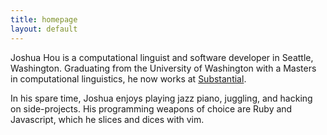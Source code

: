 ```yaml
---
title: homepage
layout: default
---
```


Joshua Hou is a computational linguist and software developer in Seattle,
Washington. Graduating from the University of Washington with a Masters in
computational linguistics, he now works at [Substantial](http://substantial.com).

In his spare time, Joshua enjoys playing jazz piano, juggling, and hacking on
side-projects. His programming weapons of choice are Ruby and Javascript, which he
slices and dices with vim.
